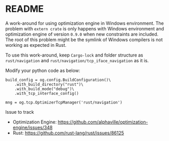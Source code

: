 # README 

A work-around for using optimization engine in Windows environment.
The problem with `extern crate` is only happens with Windows environment and optimization engine of version `0.9.0` when new constraints are included. The root of this problem might be the symlink of Windows compilers is not working as expected in Rust.   

To use this work-around, keep `Cargo-lock` and folder structure as `rust/navigation` and `rust/navigation/tcp_iface_navigation` as it is.

Modify your python code as below:
```
build_config = og.config.BuildConfiguration()\
    .with_build_directory("rust")\
    .with_build_mode("debug")\
    .with_tcp_interface_config()
```

```
mng = og.tcp.OptimizerTcpManager('rust/navigation')
```


Issue to track
- Optimization Engine: https://github.com/alphaville/optimization-engine/issues/348
- Rust: https://github.com/rust-lang/rust/issues/86125
